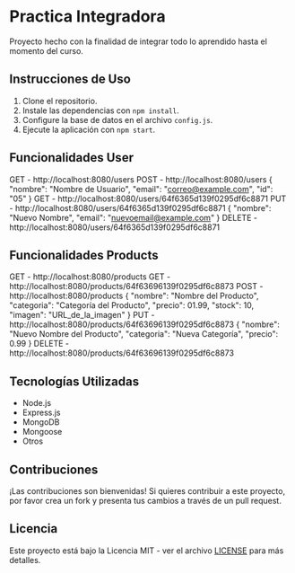 # Practica Integradora

Proyecto hecho con la finalidad de integrar todo lo aprendido hasta el momento del curso. 

## Instrucciones de Uso

1. Clone el repositorio.
2. Instale las dependencias con `npm install`.
3. Configure la base de datos en el archivo `config.js`.
4. Ejecute la aplicación con `npm start`.

## Funcionalidades User

GET  - http://localhost:8080/users
POST - http://localhost:8080/users
{
  "nombre": "Nombre de Usuario",
  "email": "correo@example.com",
  "id": "05"
}
GET - http://localhost:8080/users/64f6365d139f0295df6c8871
PUT - http://localhost:8080/users/64f6365d139f0295df6c8871
{
  "nombre": "Nuevo Nombre",
  "email": "nuevoemail@example.com"
}
DELETE - http://localhost:8080/users/64f6365d139f0295df6c8871


## Funcionalidades Products

GET -   http://localhost:8080/products
GET -   http://localhost:8080/products/64f63696139f0295df6c8873
POST -  http://localhost:8080/products
{
  "nombre": "Nombre del Producto",
  "categoria": "Categoría del Producto",
  "precio": 01.99,
  "stock": 10,
  "imagen": "URL_de_la_imagen"
}
PUT -   http://localhost:8080/products/64f63696139f0295df6c8873
{
  "nombre": "Nuevo Nombre del Producto",
  "categoria": "Nueva Categoría",
  "precio": 0.99
}
DELETE - http://localhost:8080/products/64f63696139f0295df6c8873

## Tecnologías Utilizadas

- Node.js
- Express.js
- MongoDB
- Mongoose
- Otros

## Contribuciones

¡Las contribuciones son bienvenidas! Si quieres contribuir a este proyecto, por favor crea un fork y presenta tus cambios a través de un pull request.

## Licencia

Este proyecto está bajo la Licencia MIT - ver el archivo [LICENSE](LICENSE) para más detalles.
